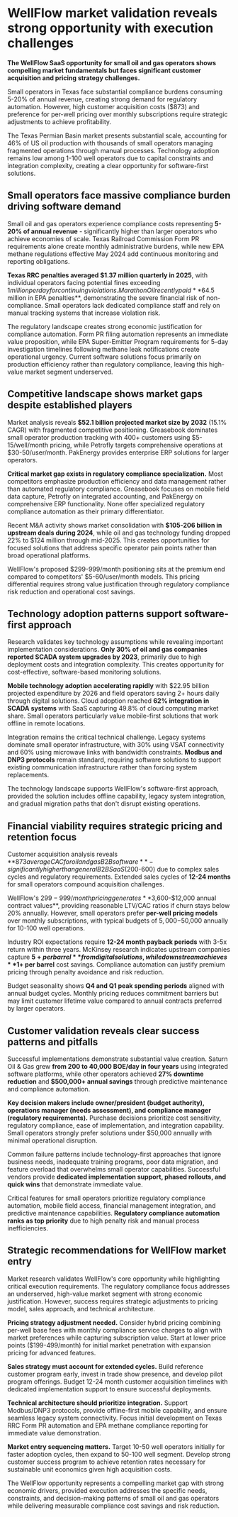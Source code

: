 # WellFlow market validation reveals strong opportunity with execution challenges

**The WellFlow SaaS opportunity for small oil and gas operators shows compelling
market fundamentals but faces significant customer acquisition and pricing
strategy challenges.**

Small operators in Texas face substantial compliance burdens consuming 5-20% of
annual revenue, creating strong demand for regulatory automation. However, high
customer acquisition costs ($873) and preference for per-well pricing over
monthly subscriptions require strategic adjustments to achieve profitability.

The Texas Permian Basin market presents substantial scale, accounting for 46% of
US oil production with thousands of small operators managing fragmented
operations through manual processes. Technology adoption remains low among 1-100
well operators due to capital constraints and integration complexity, creating a
clear opportunity for software-first solutions.

## Small operators face massive compliance burden driving software demand

Small oil and gas operators experience compliance costs representing **5-20% of
annual revenue** - significantly higher than larger operators who achieve
economies of scale. Texas Railroad Commission Form PR requirements alone create
monthly administrative burdens, while new EPA methane regulations effective May
2024 add continuous monitoring and reporting obligations.

**Texas RRC penalties averaged $1.37 million quarterly in 2025**, with
individual operators facing potential fines exceeding $1 million per day for
continuing violations. Marathon Oil recently paid **$64.5 million in EPA
penalties**, demonstrating the severe financial risk of non-compliance. Small
operators lack dedicated compliance staff and rely on manual tracking systems
that increase violation risk.

The regulatory landscape creates strong economic justification for compliance
automation. Form PR filing automation represents an immediate value proposition,
while EPA Super-Emitter Program requirements for 5-day investigation timelines
following methane leak notifications create operational urgency. Current
software solutions focus primarily on production efficiency rather than
regulatory compliance, leaving this high-value market segment underserved.

## Competitive landscape shows market gaps despite established players

Market analysis reveals **$52.1 billion projected market size by 2032** (15.1%
CAGR) with fragmented competitive positioning. Greasebook dominates small
operator production tracking with 400+ customers using $5-15/well/month pricing,
while Petrofly targets comprehensive operations at $30-50/user/month. PakEnergy
provides enterprise ERP solutions for larger operators.

**Critical market gap exists in regulatory compliance specialization.** Most
competitors emphasize production efficiency and data management rather than
automated regulatory compliance. Greasebook focuses on mobile field data
capture, Petrofly on integrated accounting, and PakEnergy on comprehensive ERP
functionality. None offer specialized regulatory compliance automation as their
primary differentiator.

Recent M&A activity shows market consolidation with **$105-206 billion in
upstream deals during 2024**, while oil and gas technology funding dropped 22%
to $124 million through mid-2025. This creates opportunities for focused
solutions that address specific operator pain points rather than broad
operational platforms.

WellFlow's proposed $299-999/month positioning sits at the premium end compared
to competitors' $5-60/user/month models. This pricing differential requires
strong value justification through regulatory compliance risk reduction and
operational cost savings.

## Technology adoption patterns support software-first approach

Research validates key technology assumptions while revealing important
implementation considerations. **Only 30% of oil and gas companies reported
SCADA system upgrades by 2023**, primarily due to high deployment costs and
integration complexity. This creates opportunity for cost-effective,
software-based monitoring solutions.

**Mobile technology adoption accelerating rapidly** with $22.95 billion
projected expenditure by 2026 and field operators saving 2+ hours daily through
digital solutions. Cloud adoption reached **62% integration in SCADA systems**
with SaaS capturing 49.8% of cloud computing market share. Small operators
particularly value mobile-first solutions that work offline in remote locations.

Integration remains the critical technical challenge. Legacy systems dominate
small operator infrastructure, with 30% using VSAT connectivity and 60% using
microwave links with bandwidth constraints. **Modbus and DNP3 protocols** remain
standard, requiring software solutions to support existing communication
infrastructure rather than forcing system replacements.

The technology landscape supports WellFlow's software-first approach, provided
the solution includes offline capability, legacy system integration, and gradual
migration paths that don't disrupt existing operations.

## Financial viability requires strategic pricing and retention focus

Customer acquisition analysis reveals **$873 average CAC for oil and gas B2B
software** - significantly higher than general B2B SaaS ($200-600) due to
complex sales cycles and regulatory requirements. Extended sales cycles of
**12-24 months** for small operators compound acquisition challenges.

WellFlow's $299-999/month pricing generates **$3,600-$12,000 annual contract
values**, providing reasonable LTV/CAC ratios if churn stays below 20% annually.
However, small operators prefer **per-well pricing models** over monthly
subscriptions, with typical budgets of $5,000-$50,000 annually for 10-100 well
operations.

Industry ROI expectations require **12-24 month payback periods** with 3-5x
return within three years. McKinsey research indicates upstream companies
capture **$5+ per barrel** from digital solutions, while downstream achieves
**$1+ per barrel** cost savings. Compliance automation can justify premium
pricing through penalty avoidance and risk reduction.

Budget seasonality shows **Q4 and Q1 peak spending periods** aligned with annual
budget cycles. Monthly pricing reduces commitment barriers but may limit
customer lifetime value compared to annual contracts preferred by larger
operators.

## Customer validation reveals clear success patterns and pitfalls

Successful implementations demonstrate substantial value creation. Saturn Oil &
Gas grew **from 200 to 40,000 BOE/day in four years** using integrated software
platforms, while other operators achieved **27% downtime reduction** and
**$500,000+ annual savings** through predictive maintenance and compliance
automation.

**Key decision makers include owner/president (budget authority), operations
manager (needs assessment), and compliance manager (regulatory requirements).**
Purchase decisions prioritize cost sensitivity, regulatory compliance, ease of
implementation, and integration capability. Small operators strongly prefer
solutions under $50,000 annually with minimal operational disruption.

Common failure patterns include technology-first approaches that ignore business
needs, inadequate training programs, poor data migration, and feature overload
that overwhelms small operator capabilities. Successful vendors provide
**dedicated implementation support, phased rollouts, and quick wins** that
demonstrate immediate value.

Critical features for small operators prioritize regulatory compliance
automation, mobile field access, financial management integration, and
predictive maintenance capabilities. **Regulatory compliance automation ranks as
top priority** due to high penalty risk and manual process inefficiencies.

## Strategic recommendations for WellFlow market entry

Market research validates WellFlow's core opportunity while highlighting
critical execution requirements. The regulatory compliance focus addresses an
underserved, high-value market segment with strong economic justification.
However, success requires strategic adjustments to pricing model, sales
approach, and technical architecture.

**Pricing strategy adjustment needed.** Consider hybrid pricing combining
per-well base fees with monthly compliance service charges to align with market
preferences while capturing subscription value. Start at lower price points
($199-499/month) for initial market penetration with expansion pricing for
advanced features.

**Sales strategy must account for extended cycles.** Build reference customer
program early, invest in trade show presence, and develop pilot program
offerings. Budget 12-24 month customer acquisition timelines with dedicated
implementation support to ensure successful deployments.

**Technical architecture should prioritize integration.** Support Modbus/DNP3
protocols, provide offline-first mobile capability, and ensure seamless legacy
system connectivity. Focus initial development on Texas RRC Form PR automation
and EPA methane compliance reporting for immediate value demonstration.

**Market entry sequencing matters.** Target 10-50 well operators initially for
faster adoption cycles, then expand to 50-100 well segment. Develop strong
customer success program to achieve retention rates necessary for sustainable
unit economics given high acquisition costs.

The WellFlow opportunity represents a compelling market gap with strong economic
drivers, provided execution addresses the specific needs, constraints, and
decision-making patterns of small oil and gas operators while delivering
measurable compliance cost savings and risk reduction.
